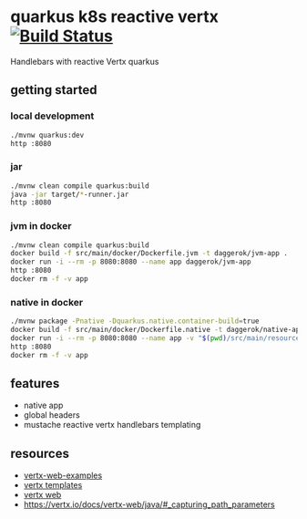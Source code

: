 # quarkus k8s reactive vertx [![Build Status](https://travis-ci.org/daggerok/quarkus-reactive-vertx-mustashe-example.svg?branch=master)](https://travis-ci.org/daggerok/quarkus-reactive-vertx-mustashe-example)
Handlebars with reactive Vertx quarkus

## getting started

### local development

```bash
./mvnw quarkus:dev
http :8080
```

### jar

```bash
./mvnw clean compile quarkus:build
java -jar target/*-runner.jar
http :8080
```

### jvm in docker

```bash
./mvnw clean compile quarkus:build
docker build -f src/main/docker/Dockerfile.jvm -t daggerok/jvm-app .
docker run -i --rm -p 8080:8080 --name app daggerok/jvm-app
http :8080
docker rm -f -v app
```

### native in docker

```bash
./mvnw package -Pnative -Dquarkus.native.container-build=true
docker build -f src/main/docker/Dockerfile.native -t daggerok/native-app .
docker run -i --rm -p 8080:8080 --name app -v "$(pwd)/src/main/resources/templates:/work/templates" daggerok/native-app
http :8080
docker rm -f -v app
```

## features

* native app
* global headers
* mustache reactive vertx handlebars templating

## resources

* [vertx-web-examples](https://github.com/vert-x3/vertx-examples/tree/master/web-examples)
* [vertx templates](https://vertx.io/docs/vertx-web/java/#_templates)
* [vertx web](https://vertx.io/docs/vertx-web/java/)
* https://vertx.io/docs/vertx-web/java/#_capturing_path_parameters
